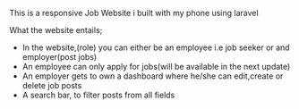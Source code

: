 This is a responsive Job Website i built with my phone using laravel
 
What the website entails;
 - In the website,(role) you can either be an employee i.e job seeker or and employer(post jobs)
 - An employee can only apply for jobs(will be available in the next update)
 - An employer gets to own a dashboard where he/she can edit,create or delete job posts
 - A search bar, to filter posts from all fields

